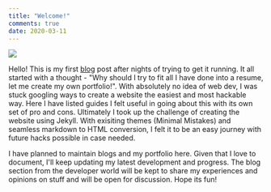 ```yaml
---
title: "Welcome!"
comments: true
date: 2020-03-11
---
```

<img src="{{ site.url }}{{ site.baseurl }}/images/Blogs/git-peace.png">
<br>

Hello! This is my first [blog](https://karthikkalidas.github.io/blog/) post after nights of trying to get it running. It all started with a thought - "Why should I try to fit all I have done into a resume, let me create my own portfolio!". With absolutely no idea of web dev, I was stuck googling ways to create a website the easiest and most hackable way. Here I have listed guides I felt useful in going about this with its own set of pro and cons. Ultimately I took up the challenge of creating the website using Jekyll. With exisiting themes (Minimal Mistakes) and seamless markdown to HTML conversion, I felt it to be an easy journey with future hacks possible in case needed.

I have planned to maintain blogs and my portfolio here. Given that I love to document, I'll keep updating my latest development and progress. The blog section from the developer world will be kept to share my experiences and opinions on stuff and will be open for discussion. Hope its fun!
